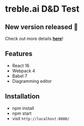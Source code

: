 # treble.ai D&D Test

## New version released 🚀

Check out more details **[here](https://cristianblandon.notion.site/cristianblandon/treble-ai-tech-test-e99823a9abd54c2b91f13098275eac00)**!

## Features

- React 16
- Webpack 4
- Babel 7
- Diagramming editor

## Installation

- npm install
- npm start
- visit `http://localhost:8080/`
